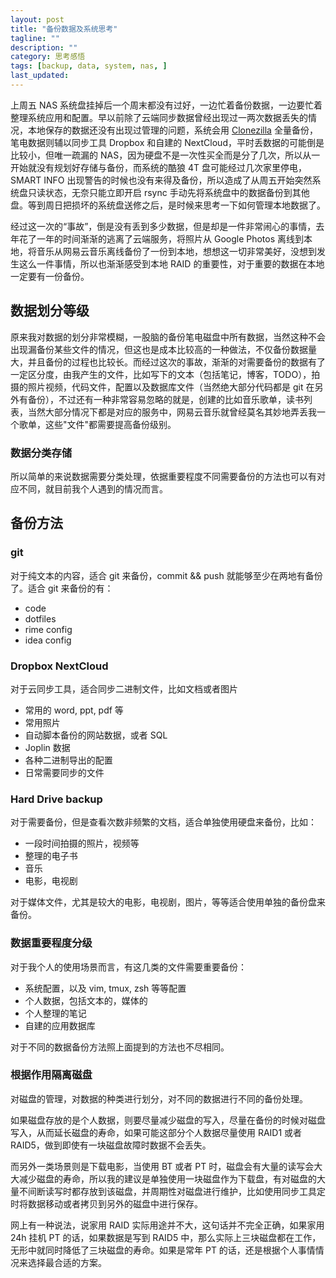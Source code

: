 ```yaml
---
layout: post
title: "备份数据及系统思考"
tagline: ""
description: ""
category: 思考感悟
tags: [backup, data, system, nas, ]
last_updated:
---
```


上周五 NAS 系统盘挂掉后一个周末都没有过好，一边忙着备份数据，一边要忙着整理系统应用和配置。早以前除了云端同步数据曾经出现过一两次数据丢失的情况，本地保存的数据还没有出现过管理的问题，系统会用 [Clonezilla](/post/2018/03/clonezilla-backup-and-restore-tutorial.html) 全量备份，笔电数据则辅以同步工具 Dropbox 和自建的 NextCloud，平时丢数据的可能倒是比较小，但唯一疏漏的 NAS，因为硬盘不是一次性买全而是分了几次，所以从一开始就没有规划好存储与备份，而系统的酷狼 4T 盘可能经过几次家里停电，SMART INFO 出现警告的时候也没有来得及备份，所以造成了从周五开始突然系统盘只读状态，无奈只能立即开启 rsync 手动先将系统盘中的数据备份到其他盘。等到周日把损坏的系统盘送修之后，是时候来思考一下如何管理本地数据了。

经过这一次的“事故”，倒是没有丢到多少数据，但是却是一件非常闹心的事情，去年花了一年的时间渐渐的逃离了云端服务，将照片从 Google Photos 离线到本地，将音乐从网易云音乐离线备份了一份到本地，想想这一切非常美好，没想到发生这么一件事情，所以也渐渐感受到本地 RAID 的重要性，对于重要的数据在本地一定要有一份备份。


## 数据划分等级
原来我对数据的划分非常模糊，一股脑的备份笔电磁盘中所有数据，当然这种不会出现漏备份某些文件的情况，但这也是成本比较高的一种做法，不仅备份数据量大，并且备份的过程也比较长。而经过这次的事故，渐渐的对需要备份的数据有了一定区分度，由我产生的文件，比如写下的文本（包括笔记，博客，TODO），拍摄的照片视频，代码文件，配置以及数据库文件（当然绝大部分代码都是 git 在另外有备份），不过还有一种非常容易忽略的就是，创建的比如音乐歌单，读书列表，当然大部分情况下都是对应的服务中，网易云音乐就曾经莫名其妙地弄丢我一个歌单，这些"文件"都需要提高备份级别。

### 数据分类存储
所以简单的来说数据需要分类处理，依据重要程度不同需要备份的方法也可以有对应不同，就目前我个人遇到的情况而言。

## 备份方法

### git
对于纯文本的内容，适合 git 来备份，commit && push 就能够至少在两地有备份了。适合 git 来备份的有：

- code
- dotfiles
- rime config
- idea config

### Dropbox NextCloud
对于云同步工具，适合同步二进制文件，比如文档或者图片

- 常用的 word, ppt, pdf 等
- 常用照片
- 自动脚本备份的网站数据，或者 SQL
- Joplin 数据
- 各种二进制导出的配置
- 日常需要同步的文件

### Hard Drive backup
对于需要备份，但是查看次数非频繁的文档，适合单独使用硬盘来备份，比如：

- 一段时间拍摄的照片，视频等
- 整理的电子书
- 音乐
- 电影，电视剧

对于媒体文件，尤其是较大的电影，电视剧，图片，等等适合使用单独的备份盘来备份。

### 数据重要程度分级
对于我个人的使用场景而言，有这几类的文件需要重要备份：

- 系统配置，以及 vim, tmux, zsh 等等配置
- 个人数据，包括文本的，媒体的
- 个人整理的笔记
- 自建的应用数据库

对于不同的数据备份方法照上面提到的方法也不尽相同。

### 根据作用隔离磁盘
对磁盘的管理，对数据的种类进行划分，对不同的数据进行不同的备份处理。

如果磁盘存放的是个人数据，则要尽量减少磁盘的写入，尽量在备份的时候对磁盘写入，从而延长磁盘的寿命，如果可能这部分个人数据尽量使用 RAID1 或者 RAID5，做到即使有一块磁盘故障时数据不会丢失。

而另外一类场景则是下载电影，当使用 BT 或者 PT 时，磁盘会有大量的读写会大大减少磁盘的寿命，所以我的建议是单独使用一块磁盘作为下载盘，有对磁盘的大量不间断读写时都存放到该磁盘，并周期性对磁盘进行维护，比如使用同步工具定时将数据移动或者拷贝到另外的磁盘中进行保存。

网上有一种说法，说家用 RAID 实际用途并不大，这句话并不完全正确，如果家用 24h 挂机 PT 的话，如果数据是写到 RAID5 中，那么实际上三块磁盘都在工作，无形中就同时降低了三块磁盘的寿命。如果是常年 PT 的话，还是根据个人事情情况来选择最合适的方案。



